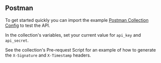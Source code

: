 ## Postman

To get started quickly you can import the example [Postman Collection Config](./postman-collection-config.json) to test the API.

In the collection's variables, set your current value for `api_key` and `api_secret`.

See the collection's Pre-request Script for an example of how to generate the `X-Signature` and `X-Timestamp` headers.